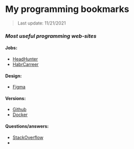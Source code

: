 # My programming bookmarks
> Last update: 11/21/2021

### _Most useful programming web-sites_
#### Jobs:
- [HeadHunter](https://hh.ru)
- [HabrCarreer](https://career.habr.com/)
#### Design:
- [Figma](https://www.figma.com/login)
#### Versions:
- [Github](https://github.com)
- [Docker](https://id.docker.com/l)
#### Questions/answers:
- [StackOverflow](https://stackoverflow.com/)
- 

